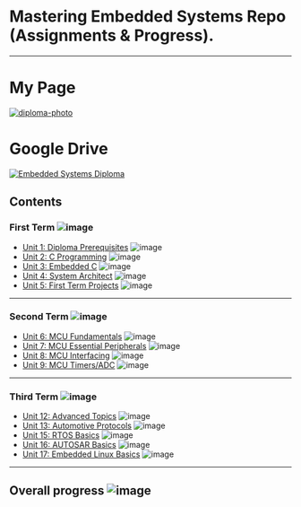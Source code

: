 # Mastering Embedded Systems Repo (Assignments & Progress).

---

# My Page

[![diploma-photo](https://user-images.githubusercontent.com/98949843/241395914-05cc79bf-9037-4a76-b6e9-2a1854e28d9d.png)](https://www.learn-in-depth.com/online-diploma/mohamed.m.alsehli%40gmail.com)

# Google Drive

[![Embedded Systems Diploma](https://user-images.githubusercontent.com/98949843/230186337-eb77c1b7-9fc9-48e7-a62c-824d9655b85b.png)](https://drive.google.com/drive/folders/14fDA-kQDxM-L3riE7fh2rkt6n-VYQuSn?usp=share_link)

## Contents

### First Term ![image](https://progress-bar.dev/100/?title=completed)

- [Unit 1: Diploma Prerequisites](https://github.com/Mo-Alsehli/Master_Embedded_Systems) ![image](https://progress-bar.dev/100/?title=No_Assignments&color=bababa)
- [Unit 2: C Programming](Unit_2_C_Programming) ![image](https://progress-bar.dev/100/)
- [Unit 3: Embedded C](Unit_3_Embedded_C) ![image](https://progress-bar.dev/100/)
- [Unit 4: System Architect](Unit_4_DataStructures) ![image](https://progress-bar.dev/100/)
- [Unit 5: First Term Projects](First_Term_Final_Projects) ![image](https://progress-bar.dev/100/)

---

### Second Term ![image](https://progress-bar.dev/100/?title=In_Progress&color=355E3B)

- [Unit 6: MCU Fundamentals](https://github.com/Mo-Alsehli/Master_Embedded_Systems) ![image](https://progress-bar.dev/100/)
- [Unit 7: MCU Essential Peripherals](https://github.com/Mo-Alsehli/Master_Embedded_Systems) ![image](https://progress-bar.dev/100/)
- [Unit 8: MCU Interfacing](https://github.com/Mo-Alsehli/Master_Embedded_Systems) ![image](https://progress-bar.dev/100/)
- [Unit 9: MCU Timers/ADC](https://github.com/Mo-Alsehli/Master_Embedded_Systems) ![image](https://progress-bar.dev/100/)

---

### Third Term ![image](https://progress-bar.dev/0/?title=Start_Soon&color=ff0000)

- [Unit 12: Advanced Topics](https://github.com/Mo-Alsehli/Master_Embedded_Systems) ![image](https://progress-bar.dev/0/)
- [Unit 13: Automotive Protocols](https://github.com/Mo-Alsehli/Master_Embedded_Systems) ![image](https://progress-bar.dev/0/)
- [Unit 15: RTOS Basics](https://github.com/Mo-Alsehli/Master_Embedded_Systems) ![image](https://progress-bar.dev/10/)
- [Unit 16: AUTOSAR Basics](https://github.com/Mo-Alsehli/Master_Embedded_Systems) ![image](https://progress-bar.dev/0/)
- [Unit 17: Embedded Linux Basics](https://github.com/Mo-Alsehli/Master_Embedded_Systems) ![image](https://progress-bar.dev/0/)

---

## Overall progress ![image](https://progress-bar.dev/2/?scale=3&title=Terms&suffix=&width=230&color=aa00ff)
